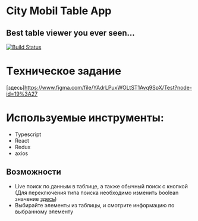 # City Mobil Table App

## Best table viewer you ever seen...

[![Build Status](https://travis-ci.org/joemccann/dillinger.svg?branch=master)](https://travis-ci.org/joemccann/dillinger)

# Tехническое задание

[здесь]https://www.figma.com/file/YAdrLPuxWOLtST1Avq9SpX/Test?node-id=19%3A27

# Используемые инструменты:

-   Typescript
-   React
-   Redux
-   axios

## Возможности

-   Live поиск по данным в таблице, а также обычный поиск с кнопкой (Для переключения типа поиска необходимо изменить boolean значение [здесь](https://github.com/biostunt/city-mobil-table-app/blob/48eeedb412e56c19b9380800f4ecb9bd7bfa865a/src/components/search/search.component.tsx#L7))
-   Выбирайте элементы из таблицы, и смотрите информацию по выбранному элементу
